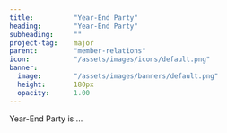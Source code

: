 ```yaml
---
title:          "Year-End Party"
heading:        "Year-End Party"
subheading:     ""
project-tag:    major
parent:         "member-relations"
icon:           "/assets/images/icons/default.png"
banner:
  image:        "/assets/images/banners/default.png"
  height:       180px
  opacity:      1.00
---
```


Year-End Party is ...
